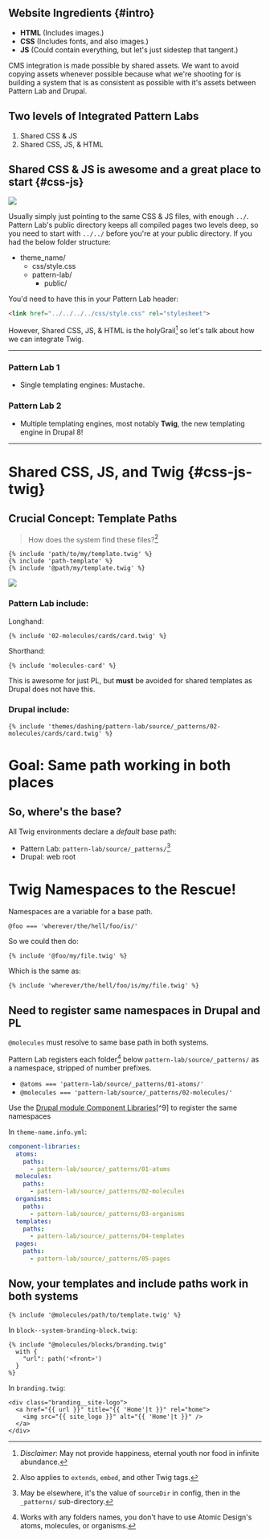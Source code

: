 ## Website Ingredients {#intro}

* **HTML** \(Includes images.\)
* **CSS** \(Includes fonts, and also images.\)
* **JS** \(Could contain everything, but let's just sidestep that tangent.\)

CMS integration is made possible by shared assets. We want to avoid copying assets whenever possible because what we're shooting for is building a system that is as consistent as possible with it's assets between Pattern Lab and Drupal.

## Two levels of Integrated Pattern Labs

1. Shared CSS & JS
2. Shared CSS, JS, & HTML

## Shared CSS & JS is awesome and a great place to start {#css-js}

![](assets/shared-assets-folder-structure.png)

Usually simply just pointing to the same CSS & JS files, with enough `../`. Pattern Lab's public directory keeps all compiled pages two levels deep, so you need to start with `../../` before you're at your public directory. If you had the below folder structure:

* theme\_name/
  * css/style.css
  * pattern-lab/
    * public/

You'd need to have this in your Pattern Lab header:

```html
<link href="../../../../css/style.css" rel="stylesheet">
```

However, Shared CSS, JS, & HTML is the  holyGrail[^1] so let's talk about how we can integrate Twig.

---

### Pattern Lab 1

* Single templating engines: Mustache.

### Pattern Lab 2

* Multiple templating engines, most notably **Twig**, the new templating engine in Drupal 8!

---

# Shared CSS, JS, and Twig {#css-js-twig}

## Crucial Concept: Template Paths

> How does the system find these files?[^6]

```twig
{% include 'path/to/my/template.twig' %}
{% include 'path-template' %}
{% include '@path/my/template.twig' %}
```

![](/assets/file-structure.png)

### Pattern Lab include:

Longhand:

```twig
{% include '02-molecules/cards/card.twig' %}
```

Shorthand:

```twig
{% include 'molecules-card' %}
```

This is awesome for just PL, but **must** be avoided for shared templates as Drupal does not have this.

### Drupal include:

```twig
{% include 'themes/dashing/pattern-lab/source/_patterns/02-molecules/cards/card.twig' %}
```

# Goal: Same path working in both places

## So, where's the base?

All Twig environments declare a _default_ base path:

* Pattern Lab: `pattern-lab/source/_patterns/`[^7]
* Drupal: web root

# Twig Namespaces to the Rescue!

Namespaces are a variable for a base path.

```
@foo === 'wherever/the/hell/foo/is/'
```

So we could then do:

```twig
{% include '@foo/my/file.twig' %}
```

Which is the same as:

```twig
{% include 'wherever/the/hell/foo/is/my/file.twig' %}
```

## Need to register same namespaces in Drupal and PL

`@molecules` must resolve to same base path in both systems.

Pattern Lab registers each folder[^8] below `pattern-lab/source/_patterns/` as a namespace, stripped of number prefixes.

* `@atoms === 'pattern-lab/source/_patterns/01-atoms/'`
* `@molecules === 'pattern-lab/source/_patterns/02-molecules/'`

Use the [Drupal module Component Libraries](https://www.drupal.org/project/components)[^9] to register the same namespaces

In `theme-name.info.yml`:

```yaml
component-libraries:
  atoms:
    paths:
      - pattern-lab/source/_patterns/01-atoms
  molecules:
    paths:
      - pattern-lab/source/_patterns/02-molecules
  organisms:
    paths:
      - pattern-lab/source/_patterns/03-organisms
  templates:
    paths:
      - pattern-lab/source/_patterns/04-templates
  pages:
    paths:
      - pattern-lab/source/_patterns/05-pages
```

## Now, your templates and include paths work in both systems

```twig
{% include '@molecules/path/to/template.twig' %}
```

In `block--system-branding-block.twig`:

```twig
{% include "@molecules/blocks/branding.twig"
  with {
    "url": path('<front>')
  }
%}
```

In `branding.twig`:

```twig
<div class="branding__site-logo">
  <a href="{{ url }}" title="{{ 'Home'|t }}" rel="home">
    <img src="{{ site_logo }}" alt="{{ 'Home'|t }}" />
  </a>
</div>
```

[^1]: _Disclaimer_: May not provide happiness, eternal youth nor food in infinite abundance.

[^6]: Also applies to `extends`, `embed`, and other Twig tags.

[^7]: May be elsewhere, it's the value of `sourceDir` in config, then in the `_patterns/` sub-directory.

[^8]: Works with any folders names, you don't have to use Atomic Design's atoms, molecules, or organisms.
